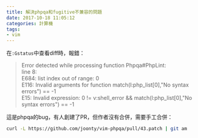 ```yaml
---
title: 解決phpqa和fugitive不兼容的問題
date: 2017-10-18 11:05:12
categories: 計算機
tags:
- vim
---
```

在`:Gstatus`中查看diff時，報錯：

> Error detected while processing function Phpqa#PhpLint:                                                                                                                                       
line    8:                                                                                                                                                                                    
E684: list index out of range: 0                                                                                                                                                              
E116: Invalid arguments for function match(l:php_list[0],"No syntax errors") == -1                                                                                                            
E15: Invalid expression: 0 != v:shell_error && match(l:php_list[0],"No syntax errors") == -1

這是phpqa的bug，有人創建了PR，但作者沒有合併，需要手工合併：

```bash
curl -L https://github.com/joonty/vim-phpqa/pull/43.patch | git am
```

